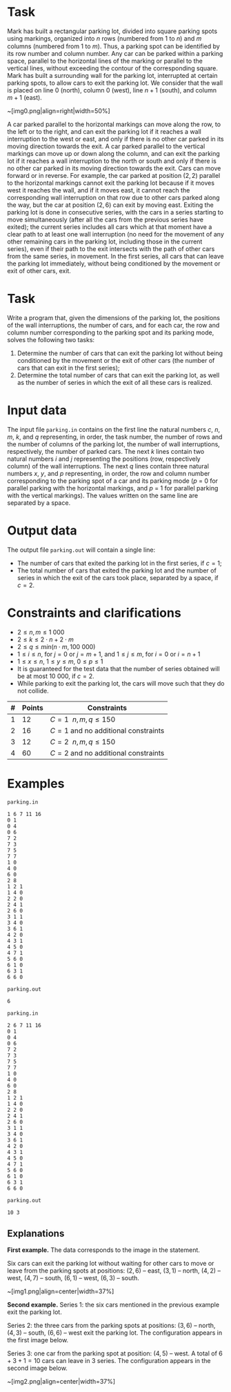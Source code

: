# Task

Mark has built a rectangular parking lot, divided into square parking spots using markings, organized into $n$ rows (numbered from $1$ to $n$) and 𝑚 columns (numbered from $1$ to $m$). Thus, a parking spot can be identified by its row number and column number. Any car can be parked within a parking space, parallel to the horizontal lines of the marking or parallel to the vertical lines, without exceeding the contour of the corresponding square. Mark has built a surrounding wall for the parking lot, interrupted at certain parking spots, to allow cars to exit the parking lot. We consider that the wall is placed on line $0$ (north), column $0$ (west), line $n + 1$ (south), and column $m + 1$ (east).

~[img0.png|align=right|width=50%]

A car parked parallel to the horizontal markings can move along the row, to the left or to the right, and can exit the parking lot if it reaches a wall interruption to the west or east, and only if there is no other car parked in its moving direction towards the exit. A car parked parallel to the vertical markings can move up or down along the column, and can exit the parking lot if it reaches a wall interruption to the north or south and only if there is no other car parked in its moving direction towards the exit. Cars can move forward or in reverse. For example, the car parked at position $(2,2)$ parallel to the horizontal markings cannot exit the parking lot because if it moves west it reaches the wall, and if it moves east, it cannot reach the corresponding wall interruption on that row due to other cars parked along the way, but the car at position $(2,6)$ can exit by moving east. Exiting the parking lot is done in consecutive series, with the cars in a series starting to move simultaneously (after all the cars from the previous series have exited); the current series includes all cars which at that moment have a clear path to at least one wall interruption (no need for the movement of any other remaining cars in the parking lot, including those in the current series), even if their path to the exit intersects with the path of other cars from the same series, in movement. In the first series, all cars that can leave the parking lot immediately, without being conditioned by the movement or exit of other cars, exit.

# Task

Write a program that, given the dimensions of the parking lot, the positions of the wall interruptions, the number of cars, and for each car, the row and column number corresponding to the parking spot and its parking mode, solves the following two tasks:

1. Determine the number of cars that can exit the parking lot without being conditioned by the movement or the exit of other cars (the number of cars that can exit in the first series);
2. Determine the total number of cars that can exit the parking lot, as well as the number of series in which the exit of all these cars is realized.

# Input data

The input file `parking.in` contains on the first line the natural numbers $c$, $n$, $m$, $k$, and $q$ representing, in order, the task number, the number of rows and the number of columns of the parking lot, the number of wall interruptions, respectively, the number of parked cars. The next $k$ lines contain two natural numbers $i$ and $j$ representing the positions (row, respectively column) of the wall interruptions. The next $q$ lines contain three natural numbers $x$, $y$, and $p$ representing, in order, the row and column number corresponding to the parking spot of a car and its parking mode ($p$ = 0 for parallel parking with the horizontal markings, and $p$ = 1 for parallel parking with the vertical markings). The values written on the same line are separated by a space.

# Output data

The output file `parking.out` will contain a single line:

* The number of cars that exited the parking lot in the first series, if $c = 1$;
* The total number of cars that exited the parking lot and the number of series in which the exit of the cars took place, separated by a space, if $c = 2$.

# Constraints and clarifications

* $2 \le n, m \le 1 \ 000$
* $2 \le k \le 2 \cdot n + 2 \cdot m$
* $2 \le q \le min(n \cdot m, 100 \ 000)$
* $1 \le i \le n$, for $j = 0$ or $j = m + 1$, and $1 \le j \le m$, for $i = 0$ or $i = n + 1$
* $1 \le x \le n$, $1 \le y \le m$, $0 \le p \le 1$
* It is guaranteed for the test data that the number of series obtained will be at most $10 \ 000$, if $c = 2$.
* While parking to exit the parking lot, the cars will move such that they do not collide.

| # | Points | Constraints|
| - | - | ------------|
|1|12|$C = 1 \ \ n, m, q \le 150$|
|2|16|$C = 1$ and no additional constraints|
|3|12|$C = 2 \ \ n, m, q \le 150$|
|4|60|$C = 2$ and no additional constraints|

# Examples

`parking.in`
```
1 6 7 11 16
0 1
0 4
0 6
7 2
7 3
7 5
7 7
1 0
4 0
6 0
2 8
1 2 1
1 4 0
2 2 0
2 4 1
2 6 0
3 1 1
3 4 0
3 6 1
4 2 0
4 3 1
4 5 0
4 7 1
5 6 0
6 1 0
6 3 1
6 6 0
```
`parking.out`
```
6
```

`parking.in`
```
2 6 7 11 16
0 1
0 4
0 6
7 2
7 3
7 5
7 7
1 0
4 0
6 0
2 8
1 2 1
1 4 0
2 2 0
2 4 1
2 6 0
3 1 1
3 4 0
3 6 1
4 2 0
4 3 1
4 5 0
4 7 1
5 6 0
6 1 0
6 3 1
6 6 0
```
`parking.out`
```
10 3
```

## Explanations

**First example.** The data corresponds to the image in the statement.

Six cars can exit the parking lot without waiting for other cars to move or leave from the parking spots at positions: $(2, 6)$ – east, $(3, 1)$ – north, $(4, 2)$ – west, $(4, 7)$ – south, $(6, 1)$ – west, $(6, 3)$ – south.

~[img1.png|align=center|width=37%]

**Second example.** Series 1: the six cars mentioned in the previous example exit the parking lot.

Series 2: the three cars from the parking spots at positions: $(3, 6)$ – north, $(4, 3)$ – south, $(6, 6)$ – west exit the parking lot. The configuration appears in the first image below.

Series 3: one car from the parking spot at position: $(4,5)$ – west. A total of $6 + 3 + 1 = 10$ cars can leave in $3$ series. The configuration appears in the second image below.

~[img2.png|align=center|width=37%]